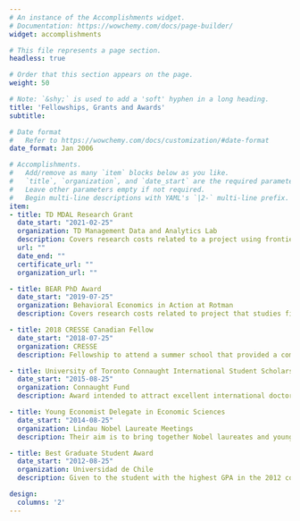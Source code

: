 ```yaml
---
# An instance of the Accomplishments widget.
# Documentation: https://wowchemy.com/docs/page-builder/
widget: accomplishments

# This file represents a page section.
headless: true

# Order that this section appears on the page.
weight: 50

# Note: `&shy;` is used to add a 'soft' hyphen in a long heading.
title: 'Fellowships, Grants and Awards'
subtitle:

# Date format
#   Refer to https://wowchemy.com/docs/customization/#date-format
date_format: Jan 2006

# Accomplishments.
#   Add/remove as many `item` blocks below as you like.
#   `title`, `organization`, and `date_start` are the required parameters.
#   Leave other parameters empty if not required.
#   Begin multi-line descriptions with YAML's `|2-` multi-line prefix.
item:
- title: TD MDAL Research Grant
  date_start: "2021-02-25"
  organization: TD Management Data and Analytics Lab
  description: Covers research costs related to a project using frontier methods in data analytics and machine learning.
  url: ""
  date_end: ""
  certificate_url: ""
  organization_url: ""

- title: BEAR PhD Award
  date_start: "2019-07-25"
  organization: Behavioral Economics in Action at Rotman
  description: Covers research costs related to project that studies firms location choices

- title: 2018 CRESSE Canadian Fellow
  date_start: "2018-07-25"
  organization: CRESSE
  description: Fellowship to attend a summer school that provided a comprehensive account of the most up-to-date developments in economic theory, empirical analysis and legislation in the policy areas of Competition and Regulation.

- title: University of Toronto Connaught International Student Scholarship
  date_start: "2015-08-25"
  organization: Connaught Fund
  description: Award intended to attract excellent international doctoral students. Every year, around 20 scholarships are awarded across all University of Toronto first year students.

- title: Young Economist Delegate in Economic Sciences
  date_start: "2014-08-25"
  organization: Lindau Nobel Laureate Meetings
  description: Their aim is to bring together Nobel laureates and young economists to foster economic research exchange between different generations and cultures

- title: Best Graduate Student Award
  date_start: "2012-08-25"
  organization: Universidad de Chile
  description: Given to the student with the highest GPA in the 2012 cohort of the M.A. in Economic Analysis from the Department of Economics, Universidad de Chile

design:
  columns: '2'
---
```

